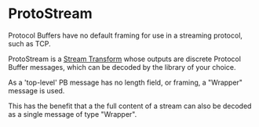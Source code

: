 ProtoStream
===========

Protocol Buffers have no default framing for use in a streaming protocol, such as TCP.

ProtoStream is a [Stream Transform](http://nodejs.org/api/stream.html#stream_class_stream_transform) 
whose outputs are discrete Protocol Buffer messages, which can be decoded by the library of your choice.

As a 'top-level' PB message has no length field, or framing, a "Wrapper" message is used.

This has the benefit that a the full content of a stream can also be decoded as a single message of type "Wrapper".

